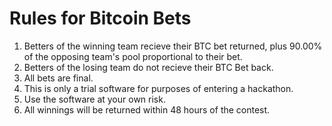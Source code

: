 # Rules for Bitcoin Bets

1. Betters of the winning team recieve their BTC bet returned, plus 90.00% of the opposing team's pool proportional to their bet.
2. Betters of the losing team do not recieve their BTC Bet back.
3. All bets are final.
4. This is only a trial software for purposes of entering a hackathon.
5. Use the software at your own risk.
6. All winnings will be returned within 48 hours of the contest.
